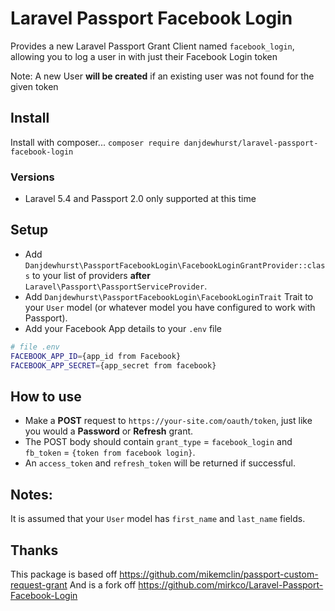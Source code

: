 # Laravel Passport Facebook Login
Provides a new Laravel Passport Grant Client named `facebook_login`, allowing you to log a user in with just their Facebook Login token

Note: A new User **will be created** if an existing user was not found for the given token

## Install

Install with composer...  `composer require danjdewhurst/laravel-passport-facebook-login`

### Versions

* Laravel 5.4 and Passport 2.0 only supported at this time

## Setup

* Add `Danjdewhurst\PassportFacebookLogin\FacebookLoginGrantProvider::class` to your list of providers **after** `Laravel\Passport\PassportServiceProvider`.
* Add `Danjdewhurst\PassportFacebookLogin\FacebookLoginTrait` Trait to your `User` model (or whatever model you have configured to work with Passport).
* Add your Facebook App details to your `.env` file
```bash
# file .env
FACEBOOK_APP_ID={app_id from Facebook}
FACEBOOK_APP_SECRET={app_secret from facebook}
```

## How to use

* Make a **POST** request to `https://your-site.com/oauth/token`, just like you would a **Password** or **Refresh** grant.
* The POST body should contain `grant_type` = `facebook_login` and `fb_token` = `{token from facebook login}`.
* An `access_token` and `refresh_token` will be returned if successful.

## Notes:
It is assumed that your `User` model has `first_name` and `last_name` fields.

## Thanks
This package is based off https://github.com/mikemclin/passport-custom-request-grant
And is a fork off https://github.com/mirkco/Laravel-Passport-Facebook-Login
